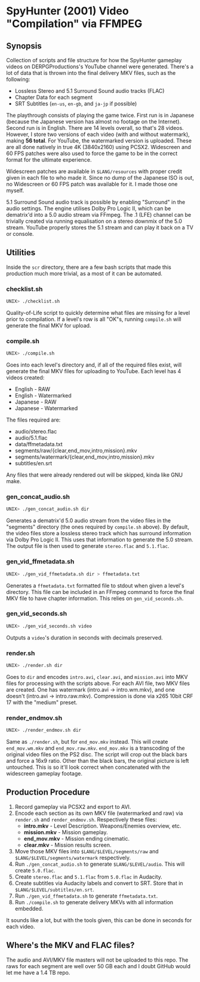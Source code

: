 # SpyHunter (2001) Video "Compilation" via FFMPEG

## Synopsis
Collection of scripts and file structure for how the SpyHunter gameplay videos
on DERPGProductions's YouTube channel were generated. There's a lot of data
that is thrown into the final delivery MKV files, such as the following:

* Lossless Stereo and 5.1 Surround Sound audio tracks (FLAC)
* Chapter Data for each segment
* SRT Subtitles (`en-us`, `en-gb`, and `ja-jp` if possible)

The playthrough consists of playing the game twice. First run is in Japanese
(because the Japanese version has almost no footage on the Internet). Second
run is in English. There are 14 levels overall, so that's 28 videos. However, I
store two versions of each video (with and without watermark), making **56
total**. For YouTube, the watermarked version is uploaded. These are all done
natively in true 4K (3840x2160) using PCSX2. Widescreen and 60 FPS patches were
also used to force the game to be in the correct format for the ultimate
experience.

Widescreen patches are available in `$LANG/resources` with proper credit given
in each file to who made it. Since no dump of the Japanese ISO is out, no
Widescreen or 60 FPS patch was available for it. I made those one myself.

5.1 Surround Sound audio track is possible by enabling "Surround" in the audio
settings. The engine utilises Dolby Pro Logic II, which can be dematrix'd into
a 5.0 audio stream via FFmpeg. The .1 (LFE) channel can be trivially created
via running equalisation on a stereo downmix of the 5.0 stream. YouTube
properly stores the 5.1 stream and can play it back on a TV or console.

## Utilities
Inside the `scr` directory, there are a few bash scripts that made this
production much more trivial, as a most of it can be automated.

### checklist.sh
```bash
UNIX> ./checklist.sh
```
Quality-of-Life script to quickly determine what files are missing for a level
prior to compilation. If a level's row is all "OK"s, running `compile.sh` will
generate the final MKV for upload.

### compile.sh
```bash
UNIX> ./compile.sh
```
Goes into each level's directory and, if all of the required files exist, will
generate the final MKV files for uploading to YouTube. Each level has 4 videos
created:

* English - RAW
* English - Watermarked
* Japanese - RAW
* Japanese - Watermarked

The files required are:

* audio/stereo.flac
* audio/5.1.flac
* data/ffmetadata.txt
* segments/raw/{clear,end\_mov,intro,mission}.mkv
* segments/watermark/{clear,end\_mov,intro,mission}.mkv
* subtitles/en.srt

Any files that were already rendered out will be skipped, kinda like GNU make.

### gen\_concat\_audio.sh
```bash
UNIX> ./gen_concat_audio.sh dir
```
Generates a dematrix'd 5.0 audio stream from the video files in the "segments"
directory (the ones required by `compile.sh` above). By default, the video
files store a lossless stereo track which has surround information via Dolby
Pro Logic II. This uses that information to generate the 5.0 stream. The output
file is then used to generate `stereo.flac` and `5.1.flac`.

### gen\_vid\_ffmetadata.sh
```bash
UNIX> ./gen_vid_ffmetadata.sh dir > ffmetadata.txt
```
Generates a `ffmetadata.txt` formatted file to stdout when given a level's
directory. This file can be included in an FFmpeg command to force the final
MKV file to have chapter information. This relies on `gen_vid_seconds.sh`.

### gen\_vid\_seconds.sh
```bash
UNIX> ./gen_vid_seconds.sh video
```
Outputs a `video`'s duration in seconds with decimals preserved.

### render.sh
```bash
UNIX> ./render.sh dir
```
Goes to `dir` and encodes `intro.avi`, `clear.avi`, and `mission.avi` into MKV
files for processing with the scripts above. For each AVI file, two MKV files
are created. One has watermark (intro.avi -> intro.wm.mkv), and one doesn't
(intro.avi -> intro.raw.mkv). Compression is done via x265 10bit CRF 17 with
the "medium" preset.

### render\_endmov.sh
```bash
UNIX> ./render_endmov.sh dir
```
Same as `./render.sh`, but for `end_mov.mkv` instead. This will create
`end_mov.wm.mkv` and `end_mov.raw.mkv`. `end_mov.mkv` is a transcoding of the
original video files on the PS2 disc. The script will crop out the black bars
and force a 16x9 ratio. Other than the black bars, the original picture is left
untouched. This is so it'll look correct when concatenated with the widescreen
gameplay footage.

## Production Procedure
1. Record gameplay via PCSX2 and export to AVI.
2. Encode each section as its own MKV file (watermarked and raw) via
   `render.sh` and `render_endmov.sh`. Respectively these files:
   * **intro.mkv** - Level Description. Weapons/Enemies overview, etc.
   * **mission.mkv** - Mission gameplay.
   * **end\_mov.mkv** - Mission ending cinematic.
   * **clear.mkv** - Mission results screen.
3. Move those MKV files into `$LANG/$LEVEL/segments/raw` and
   `$LANG/$LEVEL/segments/watermark` respectively.
4. Run `./gen_concat_audio.sh` to generate `$LANG/$LEVEL/audio`. This will
   create `5.0.flac`.
5. Create `stereo.flac` and `5.1.flac` from `5.0.flac` in Audacity.
6. Create subtitles via Audacity labels and convert to SRT. Store that in
   `$LANG/$LEVEL/subtitles/en.srt`.
7. Run `./gen_vid_ffmetadata.sh` to generate `ffmetadata.txt`.
8. Run `./compile.sh` to generate delivery MKVs with all information embedded.

It sounds like a lot, but with the tools given, this can be done in seconds for
each video.

## Where's the MKV and FLAC files?
The audio and AVI/MKV file masters will not be uploaded to this repo. The raws
for each segment are well over 50 GB each and I doubt GitHub would let me have
a 1.4 TB repo.
